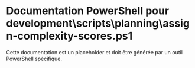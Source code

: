 # Documentation PowerShell pour development\scripts\planning\assign-complexity-scores.ps1

Cette documentation est un placeholder et doit être générée par un outil PowerShell spécifique.
